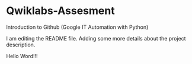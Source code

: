# Qwiklabs-Assesment
Introduction to Github (Google IT Automation with Python)

I am editing the README file. Adding some more details about the project description.

Hello Word!!!
